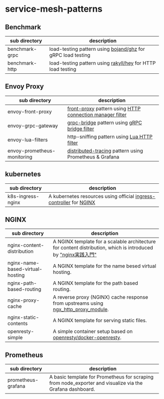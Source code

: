 # service-mesh-patterns

## Benchmark

sub directory | description
---|---
benchmark-grpc | load-testing pattern using [bojand/ghz](https://godoc.org/github.com/bojand/ghz) for gRPC load testing
benchmark-http | load-testing pattern using [rakyll/hey](https://github.com/rakyll/hey/) for HTTP load testing

## Envoy Proxy

sub directory | description
---|---
envoy-front-proxy | [front-proxy](https://www.envoyproxy.io/docs/envoy/latest/start/sandboxes/front_proxy.html) pattern using [HTTP connection manager filter](https://www.envoyproxy.io/docs/envoy/latest/api-v2/config/filter/network/http_connection_manager/v2/http_connection_manager.proto)
envoy-grpc-gateway | [grpc-bridge](https://www.envoyproxy.io/docs/envoy/latest/start/sandboxes/grpc_bridge) pattern using [gRPC bridge filter](https://www.envoyproxy.io/docs/envoy/latest/configuration/http/http_filters/grpc_http1_bridge_filter#config-http-filters-grpc-bridge)
envoy-lua-filters | http-sniffing pattern using [Lua HTTP filter](https://www.envoyproxy.io/docs/envoy/v1.7.0/configuration/http_filters/lua_filter)
envoy-prometheus-monitoring | [distributed-tracing](https://microservices.io/patterns/observability/distributed-tracing.html) pattern using Prometheus & Grafana

## kubernetes

sub directory | description
---|---
k8s-ingress-nginx | A kubernetes resources using official [ingress-controller](https://kubernetes.io/docs/concepts/services-networking/ingress/) for [NGINX](https://github.com/kubernetes/ingress-nginx)

## NGINX

sub directory | description
---|---
nginx-content-distribution | A NGINX template for a scalable architecture for content distribution, which is introduced by ["nginx実践入門"](http://gihyo.jp/magazine/wdpress/plus/978-4-7741-7866-0)
nginx-name-based-virtual-hosting | A NGINX template for the name besed virtual hosting.
nginx-path-based-routing | A NGINX template for the path based routing.
nginx-proxy-cache | A reverse proxy (NGINX) cache response from upstreams using [ngx_http_proxy_module](https://nginx.org/en/docs/http/ngx_http_proxy_module.html).
nginx-static-contents | A NGINX template for serving static files.
openresty-simple | A simple container setup based on [openresty/docker-openresty](https://github.com/openresty/docker-openresty).

## Prometheus

sub directory | description
---|---
prometheus-grafana | A basic template for Prometheus for scraping from node_exporter and visualize via the Grafana dashboard.
